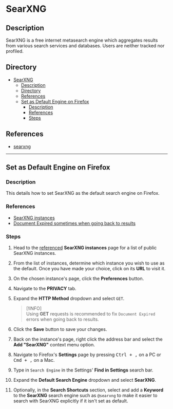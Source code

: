 # SearXNG

## Description

SearXNG is a free internet metasearch engine which aggregates results from various search services and databases. Users are neither tracked nor profiled.

## Directory

- [SearXNG](#searxng)
  - [Description](#description)
  - [Directory](#directory)
  - [References](#references)
  - [Set as Default Engine on Firefox](#set-as-default-engine-on-firefox)
    - [Description](#description-1)
    - [References](#references-1)
    - [Steps](#steps)

## References

- [searxng](https://github.com/searxng/searxng)

---

## Set as Default Engine on Firefox

### Description

This details how to set SearXNG as the default search engine on Firefox.

### References

- [SearXNG instances](https://searx.space)
- [Document Expired sometimes when going back to results](https://redlib.pussthecat.org/r/Searx/comments/11n0kcx/document_expired_sometimes_when_going_back_to)

### Steps

1. Head to the [referenced](#references-1) **SearXNG instances** page for a list of public SearXNG instances.

2. From the list of instances, determine which instance you wish to use as the default. Once you have made your choice, click on its **URL** to visit it.

3. On the chosen instance's page, click the **Preferences** button.

4. Navigate to the **PRIVACY** tab.

5. Expand the **HTTP Method** dropdown and select `GET`.

    > [!INFO]  
    > Using **GET** requests is recommended to fix `Document Expired` errors when going back to results.

6. Click the **Save** button to save your changes.

7. Back on the instance's page, right click the address bar and select the **Add "SearXNG"** context menu option.

8. Navigate to Firefox's **Settings** page by pressing <kbd>Ctrl + ,</kbd> on a PC or <kbd>Cmd + ,</kbd> on a Mac.

9. Type in `Search Engine` in the Settings' **Find in Settings** search bar.

10. Expand the **Default Search Engine** dropdown and select **SearXNG**.

11. Optionally, in the **Search Shortcuts** section, select and add a **Keyword** to the **SearXNG** search engine such as `@searxng` to make it easier to search with SearXNG explicitly if it isn't set as default.
